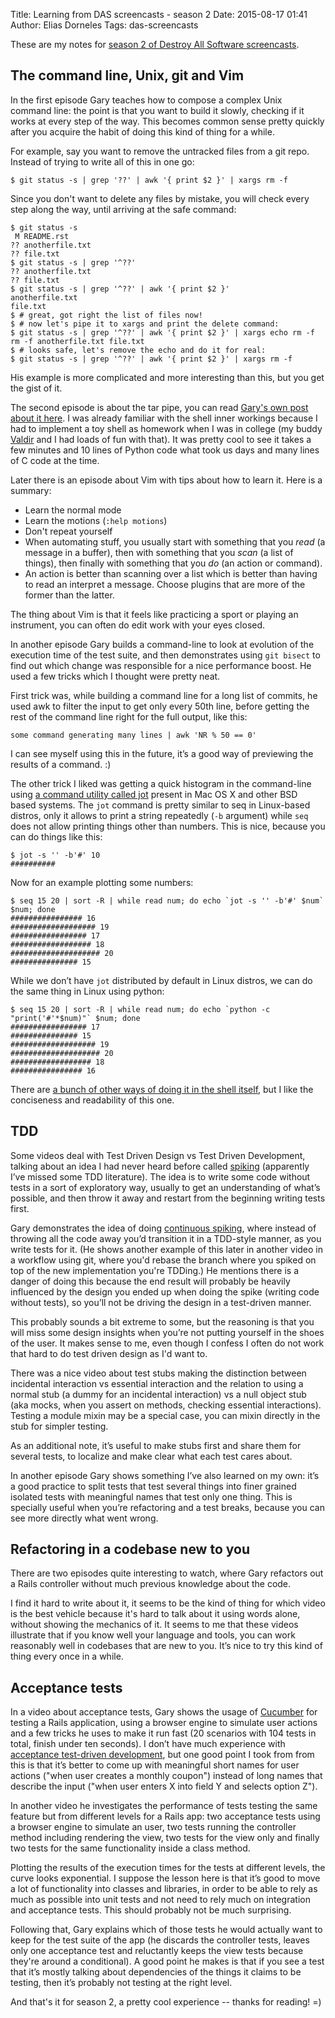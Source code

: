 Title: Learning from DAS screencasts - season 2
Date: 2015-08-17 01:41
Author: Elias Dorneles
Tags: das-screencasts

These are my notes for [season 2 of Destroy All Software
screencasts](https://www.destroyallsoftware.com/screencasts/catalog).

## The command line, Unix, git and Vim

In the first episode Gary teaches how to compose a complex Unix command line:
the point is that you want to build it slowly, checking if it works at every
step of the way. This becomes common sense pretty quickly after you acquire the
habit of doing this kind of thing for a while.

For example, say you want to remove the untracked files from a git repo.
Instead of trying to write all of this in one go:

    $ git status -s | grep '??' | awk '{ print $2 }' | xargs rm -f

Since you don't want to delete any files by mistake, you will check every step
along the way, until arriving at the safe command:

    $ git status -s
     M README.rst
    ?? anotherfile.txt
    ?? file.txt
    $ git status -s | grep '^??'
    ?? anotherfile.txt
    ?? file.txt
    $ git status -s | grep '^??' | awk '{ print $2 }'
    anotherfile.txt
    file.txt
    $ # great, got right the list of files now!
    $ # now let's pipe it to xargs and print the delete command:
    $ git status -s | grep '^??' | awk '{ print $2 }' | xargs echo rm -f
    rm -f anotherfile.txt file.txt
    $ # looks safe, let's remove the echo and do it for real:
    $ git status -s | grep '^??' | awk '{ print $2 }' | xargs rm -f


His example is more complicated and more interesting than this, but you get the gist of it.

The second episode is about the tar pipe, you can read [Gary's own post about
it here](http://blog.extracheese.org/2010/05/the-tar-pipe.html). I was already
familiar with the shell inner workings because I had to implement a toy shell
as homework when I was in college (my buddy
[Valdir](https://twitter.com/stummjr) and I had loads of fun with that).  It
was pretty cool to see it takes a few minutes and 10 lines of Python code what
took us days and many lines of C code at the time.

Later there is an episode about Vim with tips about how to learn it.
Here is a summary:

* Learn the normal mode
* Learn the motions (`:help motions`)
* Don't repeat yourself
* When automating stuff, you usually start with something that you *read* (a
  message in a buffer), then with something that you *scan* (a list of things),
  then finally with something that you *do* (an action or command).
* An action is better than scanning over a list which is better than having to
  read an interpret a message. Choose plugins that are more of the former than
  the latter.

The thing about Vim is that it feels like practicing a sport or playing an
instrument, you can often do edit work with your eyes closed.

In another episode Gary builds a command-line to look at evolution of the
execution time of the test suite, and then demonstrates using `git bisect` to
find out which change was responsible for a nice performance boost. He used a
few tricks which I thought were pretty neat. 

First trick was, while building a command line for a long list of commits, he
used awk to filter the input to get only every 50th line, before getting the
rest of the command line right for the full output, like this:

    some command generating many lines | awk 'NR % 50 == 0'

I can see myself using this in the future, it’s a good way of previewing the results of a command. :)

The other trick I liked was getting a quick histogram in the command-line using
[a command utility called jot](http://www.unix.com/man-page/freebsd/1/jot/)
present in Mac OS X and other BSD based systems. The `jot` command is pretty
similar to seq in Linux-based distros, only it allows to print a string
repeatedly (`-b` argument) while `seq` does not allow printing things other
than numbers. This is nice, because you can do things like this:

    $ jot -s '' -b'#' 10
    ##########

Now for an example plotting some numbers:

    $ seq 15 20 | sort -R | while read num; do echo `jot -s '' -b'#' $num` $num; done
    ################ 16
    ################### 19
    ################# 17
    ################## 18
    #################### 20
    ############### 15

While we don’t have `jot` distributed by default in Linux distros, we can do the
same thing in Linux using python:

    $ seq 15 20 | sort -R | while read num; do echo `python -c "print('#'*$num)"` $num; done
    ################# 17
    ############### 15
    ################### 19
    #################### 20
    ################## 18
    ################ 16

There are [a bunch of other ways of doing it in the shell
itself](http://superuser.com/questions/86340/linux-command-to-repeat-a-string-n-times),
but I like the conciseness and readability of this one.


## TDD

Some videos deal with Test Driven Design vs Test Driven Development, talking
about an idea I had never heard before called
[spiking](http://lizkeogh.com/2012/06/24/beyond-test-driven-development/)
(apparently I’ve missed some TDD literature). The idea is to write some code
without tests in a sort of exploratory way, usually to get an understanding of
what’s possible, and then throw it away and restart from the beginning writing
tests first.

Gary demonstrates the idea of doing [continuous
spiking](https://www.destroyallsoftware.com/screencasts/catalog/spiking-and-continuous-spiking),
where instead of throwing all the code away you’d transition it in a TDD-style
manner, as you write tests for it. (He shows another example of this later in
another video in a workflow using git, where you'd rebase the branch where you
spiked on top of the new implementation you're TDDing.) He mentions there is a
danger of doing this because the end result will probably be heavily influenced
by the design you ended up when doing the spike (writing code without tests),
so you’ll not be driving the design in a test-driven manner.

This probably sounds a bit extreme to some, but the reasoning is that you will
miss some design insights when you’re not putting yourself in the shoes of the
user. It makes sense to me, even though I confess I often do not work that hard
to do test driven design as I'd want to.

There was a nice video about test stubs making the distinction between
incidental interaction vs essential interaction and the relation to using a
normal stub (a dummy for an incidental interaction) vs a null object stub (aka
mocks, when you assert on methods, checking essential interactions). Testing
a module mixin may be a special case, you can mixin directly in the stub for
simpler testing.

As an additional note, it’s useful to make stubs first and share them for
several tests, to localize and make clear what each test cares about.

In another episode Gary shows something I’ve also learned on my own: it’s a
good practice to split tests that test several things into finer grained
isolated tests with meaningful names that test only one thing. This is
specially useful when you’re refactoring and a test breaks, because you can see
more directly what went wrong.

## Refactoring in a codebase new to you

There are two episodes quite interesting to watch, where Gary refactors out a
Rails controller without much previous knowledge about the code.

I find it hard to write about it, it seems to be the kind of thing for which
video is the best vehicle because it's hard to talk about it using words alone,
without showing the mechanics of it. It seems to me that these videos
illustrate that if you know well your language and tools, you can work
reasonably well in codebases that are new to you. It’s nice to try this kind of
thing every once in a while.

## Acceptance tests

In a video about acceptance tests, Gary shows the usage of
[Cucumber](https://cucumber.io/) for testing a Rails application, using a
browser engine to simulate user actions and a few tricks he uses to make it run
fast (20 scenarios with 104 tests in total, finish under ten seconds). I don’t
have much experience with [acceptance test-driven
development](https://en.wikipedia.org/wiki/Acceptance_test-driven_development),
but one good point I took from from this is that it’s better to come up with
meaningful short names for user actions ("when user creates a monthly coupon")
instead of long names that describe the input ("when user enters X into field Y
and selects option Z").

In another video he investigates the performance of tests testing the same
feature but from different levels for a Rails app: two acceptance tests using a
browser engine to simulate an user, two tests running the controller method
including rendering the view, two tests for the view only and finally two tests
for the same functionality inside a class method.

Plotting the results of the execution times for the tests at different levels,
the curve looks exponential. I suppose the lesson here is that it’s good to
move a lot of functionality into classes and libraries, in order to be able to
rely as much as possible into unit tests and not need to rely much on
integration and acceptance tests. This should probably not be much surprising.

Following that, Gary explains which of those tests he would actually want to
keep for the test suite of the app (he discards the controller tests, leaves
only one acceptance test and reluctantly keeps the view tests because they're
around a conditional). A good point he makes is that if you see a test that
it’s mostly talking about dependencies of the things it claims to be testing,
then it’s probably not testing at the right level.

And that's it for season 2, a pretty cool experience -- thanks for reading! =)
